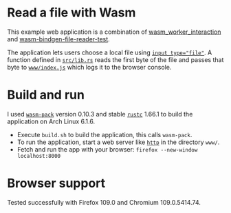 # Read a file with Wasm
This example web application is a combination of [wasm_worker_interaction](https://github.com/sgasse/wasm_worker_interaction) and [wasm-bindgen-file-reader-test](https://github.com/Badel2/wasm-bindgen-file-reader-test).

The application lets users choose a local file using [`input type="file"`](https://developer.mozilla.org/en-US/docs/Web/HTML/Element/input/file). A function defined in [`src/lib.rs`](./src/lib.rs) reads the first byte of the file and passes that byte to [`www/index.js`](./www/index.js) which logs it to the browser console.

# Build and run
I used [`wasm-pack`](https://github.com/rustwasm/wasm-pack) version 0.10.3 and stable [`rustc`](https://www.rust-lang.org/tools/install) 1.66.1 to build the application on Arch Linux 6.1.6.

* Execute `build.sh` to build the application, this calls `wasm-pack`.
* To run the application, start a web server like [`http`](https://crates.io/crates/https) in the directory `www/`.
* Fetch and run the app with your browser: `firefox --new-window localhost:8000`

# Browser support
Tested successfully with Firefox 109.0 and Chromium 109.0.5414.74.

